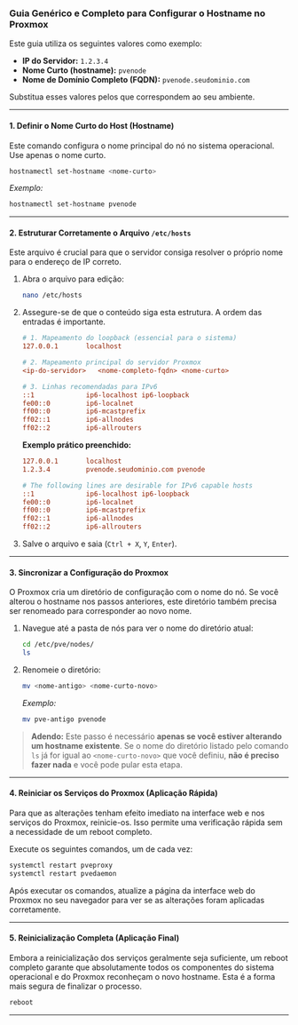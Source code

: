 ### Guia Genérico e Completo para Configurar o Hostname no Proxmox

Este guia utiliza os seguintes valores como exemplo:
*   **IP do Servidor:** `1.2.3.4`
*   **Nome Curto (hostname):** `pvenode`
*   **Nome de Domínio Completo (FQDN):** `pvenode.seudominio.com`

Substitua esses valores pelos que correspondem ao seu ambiente.

---

#### **1. Definir o Nome Curto do Host (Hostname)**

Este comando configura o nome principal do nó no sistema operacional. Use apenas o nome curto.

```bash
hostnamectl set-hostname <nome-curto>
```
*Exemplo:*
```bash
hostnamectl set-hostname pvenode
```

---

#### **2. Estruturar Corretamente o Arquivo `/etc/hosts`**

Este arquivo é crucial para que o servidor consiga resolver o próprio nome para o endereço de IP correto.

1.  Abra o arquivo para edição:
    ```bash
    nano /etc/hosts
    ```

2.  Assegure-se de que o conteúdo siga esta estrutura. A ordem das entradas é importante.

    ```ini
    # 1. Mapeamento do loopback (essencial para o sistema)
    127.0.0.1       localhost

    # 2. Mapeamento principal do servidor Proxmox
    <ip-do-servidor>   <nome-completo-fqdn> <nome-curto>

    # 3. Linhas recomendadas para IPv6
    ::1             ip6-localhost ip6-loopback
    fe00::0         ip6-localnet
    ff00::0         ip6-mcastprefix
    ff02::1         ip6-allnodes
    ff02::2         ip6-allrouters
    ```

    **Exemplo prático preenchido:**
    ```ini
    127.0.0.1       localhost
    1.2.3.4         pvenode.seudominio.com pvenode

    # The following lines are desirable for IPv6 capable hosts
    ::1             ip6-localhost ip6-loopback
    fe00::0         ip6-localnet
    ff00::0         ip6-mcastprefix
    ff02::1         ip6-allnodes
    ff02::2         ip6-allrouters
    ```

3.  Salve o arquivo e saia (`Ctrl + X`, `Y`, `Enter`).

---

#### **3. Sincronizar a Configuração do Proxmox**

O Proxmox cria um diretório de configuração com o nome do nó. Se você alterou o hostname nos passos anteriores, este diretório também precisa ser renomeado para corresponder ao novo nome.

1.  Navegue até a pasta de nós para ver o nome do diretório atual:
    ```bash
    cd /etc/pve/nodes/
    ls
    ```
2.  Renomeie o diretório:
    ```bash
    mv <nome-antigo> <nome-curto-novo>
    ```
    *Exemplo:*
    ```bash
    mv pve-antigo pvenode
    ```

> **Adendo:** Este passo é necessário **apenas se você estiver alterando um hostname existente**. Se o nome do diretório listado pelo comando `ls` já for igual ao `<nome-curto-novo>` que você definiu, **não é preciso fazer nada** e você pode pular esta etapa.

---

#### **4. Reiniciar os Serviços do Proxmox (Aplicação Rápida)**

Para que as alterações tenham efeito imediato na interface web e nos serviços do Proxmox, reinicie-os. Isso permite uma verificação rápida sem a necessidade de um reboot completo.

Execute os seguintes comandos, um de cada vez:
```bash
systemctl restart pveproxy
systemctl restart pvedaemon
```
Após executar os comandos, atualize a página da interface web do Proxmox no seu navegador para ver se as alterações foram aplicadas corretamente.

---

#### **5. Reinicialização Completa (Aplicação Final)**

Embora a reinicialização dos serviços geralmente seja suficiente, um reboot completo garante que absolutamente todos os componentes do sistema operacional e do Proxmox reconheçam o novo hostname. Esta é a forma mais segura de finalizar o processo.

```bash
reboot
```
---

